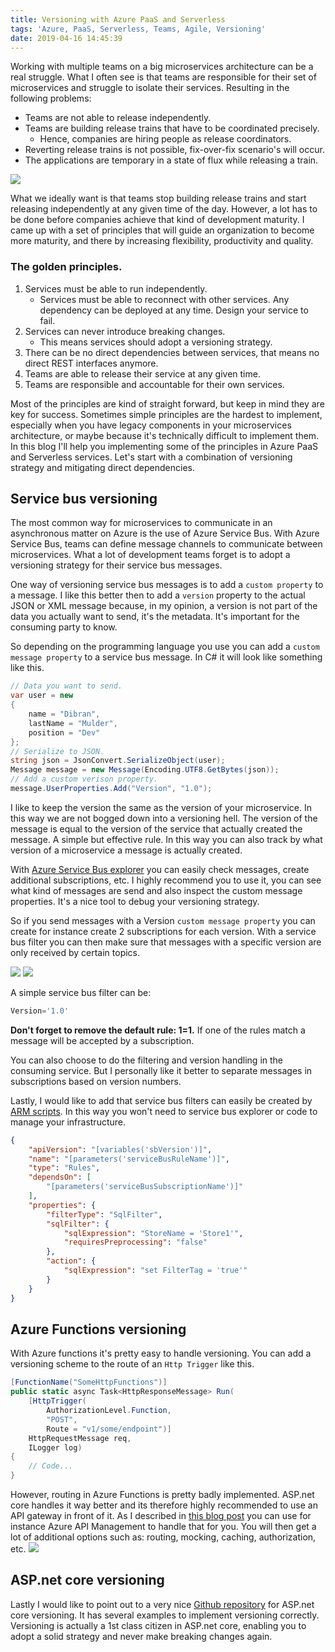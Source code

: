 ```yaml
---
title: Versioning with Azure PaaS and Serverless
tags: 'Azure, PaaS, Serverless, Teams, Agile, Versioning'
date: 2019-04-16 14:45:39
---
```

Working with multiple teams on a big microservices architecture can be a real struggle. What I often see is that teams are responsible for their set of microservices and struggle to isolate their services. Resulting in the following problems:
* Teams are not able to release independently.
* Teams are building release trains that have to be coordinated precisely.
  - Hence, companies are hiring people as release coordinators.
* Reverting release trains is not possible, fix-over-fix scenario's will occur.
* The applications are temporary in a state of flux while releasing a train.

<img src='images/versioning/releasetrain.png' />

What we ideally want is that teams stop building release trains and start releasing independently at any given time of the day. However, a lot has to be done before companies achieve that kind of development maturity. I came up with a set of principles that will guide an organization to become more maturity, and there by increasing flexibility, productivity and quality.

### The golden principles.
1. Services must be able to run independently.
    - Services must be able to reconnect with other services. Any dependency can be deployed at any time. Design your service to fail.
2. Services can never introduce breaking changes.
    - This means services should adopt a versioning strategy.
3. There can be no direct dependencies between services, that means no direct REST interfaces anymore.
4. Teams are able to release their service at any given time.
5. Teams are responsible and accountable for their own services.

Most of the principles are kind of straight forward, but keep in mind they are key for success. Sometimes simple principles are the hardest to implement, especially when you have legacy components in your microservices architecture, or maybe because it's technically difficult to implement them. In this blog I'll help you implementing some of the principles in Azure PaaS and Serverless services. Let's start with a combination of versioning strategy and mitigating direct dependencies. 

## Service bus versioning
The most common way for microservices to communicate in an asynchronous matter on Azure is the use of Azure Service Bus. With Azure Service Bus, teams can define message channels to communicate between microservices. What a lot of development teams forget is to adopt a versioning strategy for their service bus messages.

One way of versioning service bus messages is to add a `custom property` to a message. I like this better then to add a `version` property to the actual JSON or XML message because, in my opinion, a version is not part of the data you actually want to send, it's the metadata. It's important for the consuming party to know.

So depending on the programming language you use you can add a `custom message property` to a service bus message. In C# it will look like something like this.
```csharp
// Data you want to send.
var user = new
{
    name = "Dibran",
    lastName = "Mulder",
    position = "Dev"
};
// Serialize to JSON.
string json = JsonConvert.SerializeObject(user);
Message message = new Message(Encoding.UTF8.GetBytes(json));
// Add a custom verison property.
message.UserProperties.Add("Version", "1.0");
```
I like to keep the version the same as the version of your microservice. In this way we are not bogged down into a versioning hell. The version of the message is equal to the version of the service that actually created the message. A simple but effective rule. In this way you can also track by what version of a microservice a message is actually created.

With [Azure Service Bus explorer](https://github.com/paolosalvatori/ServiceBusExplorer) you can easily check messages, create additional subscriptions, etc. I highly recommend you to use it, you can see what kind of messages are send and also inspect the custom message properties. It's a nice tool to debug your versioning strategy.

So if you send messages with a Version `custom message property` you can create for instance create 2 subscriptions for each version. With a service bus filter you can then make sure that messages with a specific version are only received by certain topics.

<img src='images/versioning/servicebus.png' />
<img src='images/versioning/sendmessage.png' />

A simple service bus filter can be:
```sql
Version='1.0'
```
**Don't forget to remove the default rule: 1=1.** If one of the rules match a message will be accepted by a subscription.

You can also choose to do the filtering and version handling in the consuming service. But I personally like it better to separate messages in subscriptions based on version numbers.

Lastly, I would like to add that service bus filters can easily be created by [ARM scripts](https://docs.microsoft.com/en-us/azure/service-bus-messaging/service-bus-resource-manager-namespace-topic-with-rule). In this way you won't need to service bus explorer or code to manage your infrastructure. 

```json
{
    "apiVersion": "[variables('sbVersion')]",
    "name": "[parameters('serviceBusRuleName')]",
    "type": "Rules",
    "dependsOn": [
        "[parameters('serviceBusSubscriptionName')]"
    ],
    "properties": {
        "filterType": "SqlFilter",
        "sqlFilter": {
            "sqlExpression": "StoreName = 'Store1'",
            "requiresPreprocessing": "false"
        },
        "action": {
            "sqlExpression": "set FilterTag = 'true'"
        }
    }
}
```
## Azure Functions versioning
With Azure functions it's pretty easy to handle versioning. You can add a versioning scheme to the route of an `Http Trigger` like this.
```csharp
[FunctionName("SomeHttpFunctions")]
public static async Task<HttpResponseMessage> Run(
    [HttpTrigger(
        AuthorizationLevel.Function,
        "POST",
        Route = "v1/some/endpoint")]
    HttpRequestMessage req,
    ILogger log)
{
    // Code...
}
```
However, routing in Azure Functions is pretty badly implemented. ASP.net core handles it way better and its therefore highly recommended to use an API gateway in front of it. As I described in [this blog post](https://dibranmulder.github.io/2018/10/19/Building-Serverless-APIs-in-Azure/) you can use for instance Azure API Management to handle that for you. You will then get a lot of additional options such as: routing, mocking, caching, authorization, etc.
<img src='images/serverless/Serverless.png' />

## ASP.net core versioning
Lastly I would like to point out to a very nice [Github repository](https://github.com/Microsoft/aspnet-api-versioning) for ASP.net core versioning. It has several examples to implement versioning correctly. Versioning is actually a 1st class citizen in ASP.net core, enabling you to adopt a solid strategy and never make breaking changes again.